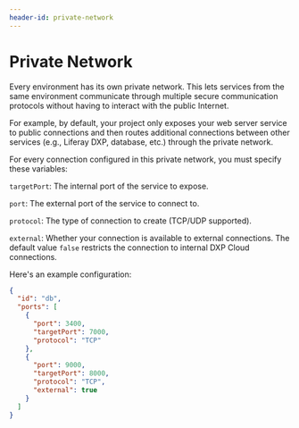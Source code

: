 ```yaml
---
header-id: private-network
---
```


# Private Network

Every environment has its own private network. This lets services from the 
same environment communicate through multiple secure communication protocols 
without having to interact with the public Internet. 

For example, by default, your project only exposes your web server service to 
public connections and then routes additional connections between other services 
(e.g., Liferay DXP, database, etc.) through the private network. 

For every connection configured in this private network, you must specify these 
variables: 

`targetPort`: The internal port of the service to expose. 

`port`: The external port of the service to connect to. 

`protocol`: The type of connection to create (TCP/UDP supported). 

`external`: Whether your connection is available to external connections. The 
default value `false` restricts the connection to internal DXP Cloud 
connections. 

Here's an example configuration: 

```json
{
  "id": "db",
  "ports": [
    {
      "port": 3400,
      "targetPort": 7000,
      "protocol": "TCP"
    },
    {
      "port": 9000,
      "targetPort": 8000,
      "protocol": "TCP",
      "external": true
    }
  ]
}
```
